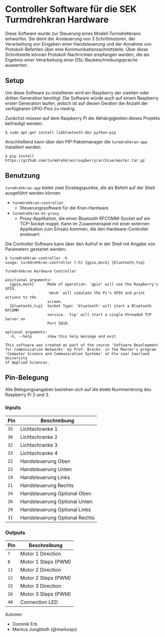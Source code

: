 # Controller Software für die SEK Turmdrehkran Hardware
Diese Software wurde zur Steuerung eines Modell-Turmdrehkrans entworfen. Sie dient der Ansteuerung von 3 Schrittmotoren, der Verarbeitung von Eingaben einer Handsteuerung und der Annahme von Protokoll-Befehlen über eine Kommunikationsschnittstelle. Über diese Schnittstelle können Protokoll-Nachrichten empfangen werden, die als Ergebnis einer Verarbeitung einer DSL-Baubeschreibungsprache auswerten.

## Setup
Um diese Software zu installieren wird ein Raspberry der zweiten oder dritten Generation benötigt.
Die Software würde auch auf einem Raspberry erster Generation laufen, jedoch ist auf diesen Geräten die Anzahl der verfügbaren GPIO-Pins zu niedrig.

Zunächst müssen auf dem Raspberry Pi die Abhängigkeiten dieses Projekts befriedigt werden:
```
$ sudo apt-get install libbluetooth-dev python-pip
```
Anschließend kann über den PIP-Paketmanager die `turmdrehkran-app` installiert werden:
```
$ pip install https://github.com/turmdrehkran/raspberry/archive/master.tar.gz
```
## Benutzung
`turmdrehkran-app` bietet zwei Einstiegspunkte, die als Befehl auf der Shell ausgeführt werden können
* `turmdrehkran-controller`
    * Steuerungssoftware für die Kran-Hardware 
* `turmdrehkran-bt-proxy`
    * Proxy-Applikation, die einen Bluetooth RFCOMM-Socket auf ein TCP-Socket mappt. Kann im Zusammenspiel mit einer externen Applikation zum Einsatz kommen, die den Hardware-Controller ansteuert. 

Die Controller Software kann über den Aufruf in der Shell mit Angabe von Parametern gestartet werden:
```
$ turmdrehkran-controller -h
usage: turmdrehkran-controller [-h] {gpio,mock} {bluetooth,tcp}

Turmdrehkran Hardware Controller

positional arguments:
  {gpio,mock}      Mode of operation: 'gpio' will use the Raspberry's GPIO.
                   'mock' will simulate the Pi's GPIO and print actions to the
                   screen.
  {bluetooth,tcp}  Socket Type: 'bluetooth' will start a Bluetooth RFCOMM
                   service. 'tcp' will start a single-threaded TCP Server on
                   Port 5010.

optional arguments:
  -h, --help       show this help message and exit

This software was created as part of the course 'Software Development for Communication Networks' by Prof. Brocks  in the Master's program
'Computer Science and Communication Systems' at htw saar Saarland University
of Applied Sciences.
```
## Pin-Belegung
Alle Belegungsangaben beziehen sich auf die `BOARD` Nummerierung des Raspberry Pi 2 und 3.
### Inputs
| Pin | Beschreibung |
| --- | --- |
| `35` | Lichtschranke 1 |
| `36` | Lichtschranke 2 |
| `32` | Lichtschranke 3  |
| `33` | Lichtschranke 4  |
| `22` | Handsteuerung Oben  |
| `23` | Handsteuerung Unten  |
| `19` | Handsteuerung Links |
| `21` | Handsteuerung Rechts  |
| `24` | Handsteuerung Optional Oben  |
| `26` | Handsteuerung Optional Unten  |
| `29` | Handsteuerung Optional Links  |
| `31` | Handsteuerung Optional Rechts  |

### Outputs
| Pin | Beschreibung |
| --- | --- |
| `7` | Motor 1 Direction |
| `8` | Motor 1 Steps (PWM) |
| `11` | Motor 2 Direction |
| `12` | Motor 2 Steps (PWM) |
| `15` | Motor 3 Direction |
| `16` | Motor 3 Steps (PWM) |
| `40` | Connection LED |

Autoren: 
* Dominik Erb
* Markus Jungbluth (@markusju)
